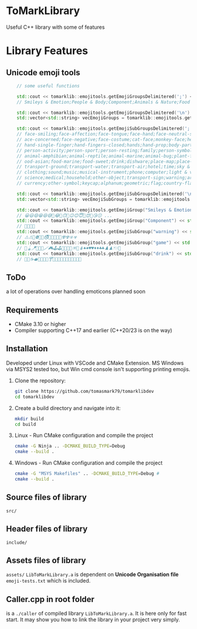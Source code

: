 # ToMarkLibrary

Useful C++ library with some of features 

# Library Features

## Unicode emoji tools

```cpp
    // some useful functions

    std::cout << tomarklib::emojitools.getEmojiGroupsDelimitered(';') << std::endl;
    // Smileys & Emotion;People & Body;Component;Animals & Nature;Food & Drink;Travel & Places;Activities;Objects;Symbols;Flags

    std::cout << tomarklib::emojitools.getEmojiGroupsDelimitered('\n') << std::endl; // new line delimiter
    std::vector<std::string> vecEmojiGroups = tomarklib::emojitools.getEmojiGroupsList(); // get the list of emoji groups

    std::cout << tomarklib::emojitools.getEmojiSubGroupsDelimitered(';') << std::endl;
    // face-smiling;face-affection;face-tongue;face-hand;face-neutral-skeptical;face-sleepy;face-unwell;face-hat;face-glasses;
    // ace-concerned;face-negative;face-costume;cat-face;monkey-face;heart;emotion;hand-fingers-open;hand-fingers-partial;
    // hand-single-finger;hand-fingers-closed;hands;hand-prop;body-parts;person;person-gesture;person-role;person-fantasy;
    // person-activity;person-sport;person-resting;family;person-symbol;skin-tone;hair-style;animal-mammal;animal-bird;
    // animal-amphibian;animal-reptile;animal-marine;animal-bug;plant-flower;plant-other;food-fruit;food-vegetable;food-prepared;
    // ood-asian;food-marine;food-sweet;drink;dishware;place-map;place-geographic;place-building;place-religious;place-other;
    // transport-ground;transport-water;transport-air;hotel;time;sky & weather;event;award-medal;sport;game;arts & crafts;
    // clothing;sound;music;musical-instrument;phone;computer;light & video;book-paper;money;mail;writing;office;lock;tool;
    // science;medical;household;other-object;transport-sign;warning;arrow;religion;zodiac;av-symbol;gender;math;punctuation;
    // currency;other-symbol;keycap;alphanum;geometric;flag;country-flag;subdivision-flagmm

    std::cout << tomarklib::emojitools.getEmojiSubGroupsDelimitered('\n') << std::endl; // new line delimiter
    std::vector<std::string> vecEmojiSubGroups = tomarklib::emojitools.getEmojiSubGroupsList(); // get the list of emoji sub groups

    std::cout << tomarklib::emojitools.getEmojiGroup("Smileys & Emotion") << std::endl;
    // 😀😃😄😁😆😅🤣😂🙂🙃🫠😉😊😇🥰😍🤩😘😗 ...
    std::cout << tomarklib::emojitools.getEmojiGroup("Component") << std::endl;
    // 🦰🦱🦳🦲
    std::cout << tomarklib::emojitools.getEmojiSubGroup("warning") << std::endl;
    // ⚠️⚠🚸⛔🚫🚳🚭🚯🚱🚷📵🔞☢️☢☣️☣
    std::cout << tomarklib::emojitools.getEmojiSubGroup("game") << std::endl;
    // 🎯🪀🪁🔫🎱🔮🪄🎮🕹️🕹🎰🎲🧩🧸🪅🪩🪆♠️♠♥️♥♦️♦♣️♣♟️♟🃏🀄🎴
    std::cout << tomarklib::emojitools.getEmojiSubGroup("drink") << std::endl;
    // 🍼🥛☕🫖🍵🍶🍾🍷🍸🍹🍺🍻🥂🥃🫗🥤🧋🧃🧉🧊
```    




## ToDo

a lot of operations over handling emoticons
planned soon

## Requirements

- CMake 3.10 or higher
- Compiler supporting C++17 and earlier (C++20/23 is on the way)

## Installation

Developed under Linux with VSCode and CMake Extension.
MS Windows via MSYS2 tested too, but Win cmd console isn't supporting printing emojis.


1. Clone the repository:
    ```sh
    git clone https://github.com/tomasmark79/tomarklibdev
    cd tomarklibdev
    ```

2. Create a build directory and navigate into it:
    ```sh
    mkdir build
    cd build
    ```

3. Linux - Run CMake configuration and compile the project
    ```sh
    cmake -G Ninja .. -DCMAKE_BUILD_TYPE=Debug 
    cmake --build .
    ```
3. Windows - Run CMake configuration and compile the project
     ```sh
    cmake -G "MSYS Makefiles" .. -DCMAKE_BUILD_TYPE=Debug #
    cmake --build .
    ```

## Source files of library
`src/`

## Header files of library
`include/`

## Assets files of library
`assets/`
`LibToMarkLibrary.a` is dependent on **Unicode Organisation file** `emoji-tests.txt` which is included.

## Caller.cpp in root folder
is a `./caller` of compiled library `LibToMarkLibrary.a`. It is here only for fast start. It may show you how to link the library in your project very simply.
